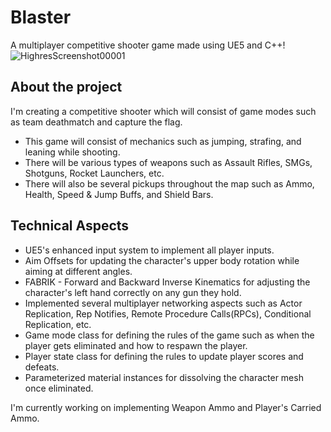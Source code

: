 # Blaster
A multiplayer competitive shooter game made using UE5 and C++!
![HighresScreenshot00001](https://github.com/Th3RoadNotTaken/Blaster/assets/34506769/740e9da6-bebb-42bf-b75b-5a136d3f9bf5)

## About the project
I'm creating a competitive shooter which will consist of game modes such as team deathmatch and capture the flag.
* This game will consist of mechanics such as jumping, strafing, and leaning while shooting.
* There will be various types of weapons such as Assault Rifles, SMGs, Shotguns, Rocket Launchers, etc.
* There will also be several pickups throughout the map such as Ammo, Health, Speed & Jump Buffs, and Shield Bars.

## Technical Aspects
* UE5's enhanced input system to implement all player inputs.
* Aim Offsets for updating the character's upper body rotation while aiming at different angles.
* FABRIK - Forward and Backward Inverse Kinematics for adjusting the character's left hand correctly on any gun they hold.
* Implemented several multiplayer networking aspects such as Actor Replication, Rep Notifies, Remote Procedure Calls(RPCs), Conditional Replication, etc.
* Game mode class for defining the rules of the game such as when the player gets eliminated and how to respawn the player.
* Player state class for defining the rules to update player scores and defeats.
* Parameterized material instances for dissolving the character mesh once eliminated.

I'm currently working on implementing Weapon Ammo and Player's Carried Ammo.
